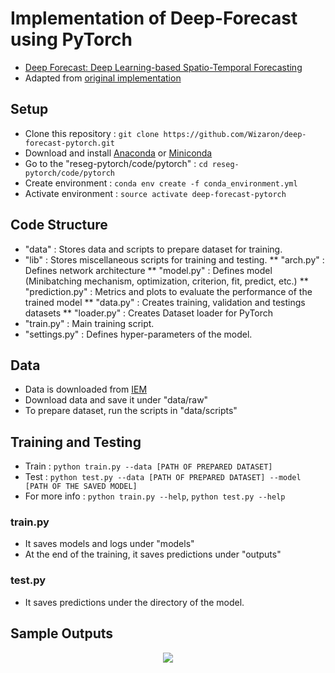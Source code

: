# Implementation of Deep-Forecast using PyTorch

* [Deep Forecast: Deep Learning-based Spatio-Temporal Forecasting](https://arxiv.org/pdf/1707.08110.pdf)
* Adapted from [original implementation](https://github.com/amirstar/Deep-Forecast)

## Setup

* Clone this repository : `git clone https://github.com/Wizaron/deep-forecast-pytorch.git`
* Download and install [Anaconda](https://www.anaconda.com/download/) or [Miniconda](https://conda.io/miniconda.html)
* Go to the "reseg-pytorch/code/pytorch" : `cd reseg-pytorch/code/pytorch`
* Create environment : `conda env create -f conda_environment.yml`
* Activate environment : `source activate deep-forecast-pytorch`

## Code Structure

* "data" : Stores data and scripts to prepare dataset for training.
* "lib" : Stores miscellaneous scripts for training and testing.
  ** "arch.py" : Defines network architecture
  ** "model.py" : Defines model (Minibatching mechanism, optimization, criterion, fit, predict, etc.)
  ** "prediction.py" : Metrics and plots to evaluate the performance of the trained model
  ** "data.py" : Creates training, validation and testings datasets
  ** "loader.py" : Creates Dataset loader for PyTorch
* "train.py" : Main training script.
* "settings.py" : Defines hyper-parameters of the model.

## Data

* Data is downloaded from [IEM](https://mesonet.agron.iastate.edu/request/download.phtml)
* Download data and save it under "data/raw"
* To prepare dataset, run the scripts in "data/scripts"

## Training and Testing

* Train : `python train.py --data [PATH OF PREPARED DATASET]`
* Test : `python test.py --data [PATH OF PREPARED DATASET] --model [PATH OF THE SAVED MODEL]`
* For more info : `python train.py --help`, `python test.py --help`

### train.py

* It saves models and logs under "models"
* At the end of the training, it saves predictions under "outputs"

### test.py

* It saves predictions under the directory of the model.

## Sample Outputs

<div align="center">
<img src="https://github.com/Wizaron/deep-forecast-pytorch/blob/master/figures/0.png"><br><br>
</div>
